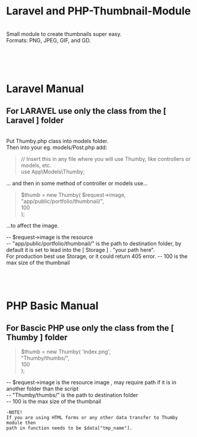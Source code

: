 # Laravel and PHP-Thumbnail-Module 
<br/>
Small module to create thumbnails super easy.<br/>
Formats: PNG, JPEG, GIF, and GD.

<br/><br/><br/>

# Laravel Manual
## For LARAVEL use only the class from the [ Laravel ] folder

<br/>
  Put Thumby.php class into models folder.<br/>
  Then into your eg. models/Post.php add:<br/>
  
   > // Insert this in any file where you will use Thumby, like controllers or models, etc.<br/>
   > use App\Models\Thumby;<br/>    
  
  ... and then in some method of controller or models use...<br/>

  > $thumb = new Thumby(
      $request->image,                
      "app/public/portfolio/thumbnail/",          
      100                             
    );
    
   ...to affect the image.<br/>
 
   -- $request->image is the resource <br/>
   -- "app/public/portfolio/thumbnail/"  is the path to destination folder, by default it is set to lead into the [ Storage ] . "your path here".<br/>
      For production best use Storage, or it could return 405 error.
   -- 100 is the max size of the thumbnail<br/>
<br/><br/><br/>
    
   
  
# PHP Basic Manual
## For Bascic PHP use only the class from the [ Thumby ] folder


  >$thumb = new Thumby(
    'index.png',           
    "Thumby/thumbs/",       
    100                     
  );
     
  -- $request->image is the resource image , may require path if it is in another folder than the script<br/>
  -- "Thumby/thumbs/"  is the path to destination folder<br/>
  -- 100 is the max size of the thumbnail<br/>

    
    -NOTE!
    If you are using HTML forms or any other data transfer to Thumby module then
    path in function needs to be $data["tmp_name"].
